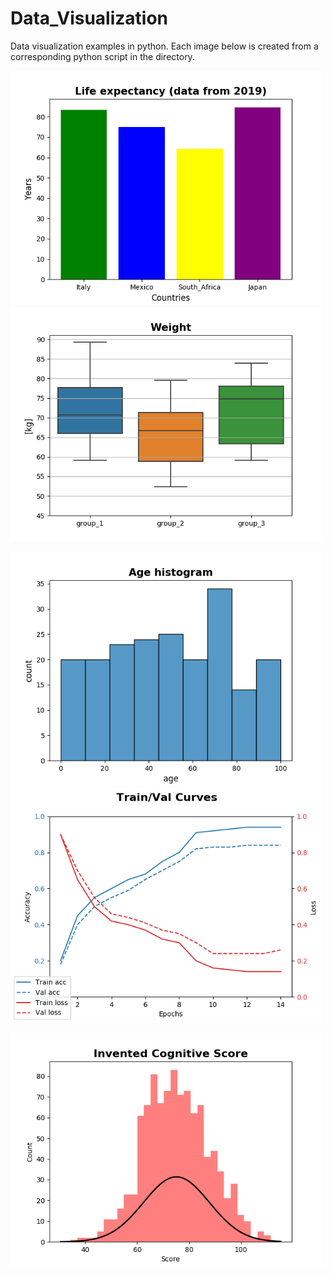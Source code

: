 # Data_Visualization
Data visualization examples in python. Each image below is created from a corresponding python script in the directory.


<p float="left">
  <img src="https://github.com/tommydino93/Data_Visualization/blob/master/images/colored_barplots.png" width="500" />
  <img src="https://github.com/tommydino93/Data_Visualization/blob/master/images/seaborn_boxplots.png" width="500" /> 
</p>

<p float="left">
  <img src="https://github.com/tommydino93/Data_Visualization/blob/master/images/seaborn_hist.png" width="500" />
  <img src="https://github.com/tommydino93/Data_Visualization/blob/master/images/training_validation_curves.png" width="500" /> 
</p>

<p float="left">
  <img src="https://github.com/tommydino93/Data_Visualization/blob/master/images/hist_with_fitting_curve.png" width="500" />
</p>
